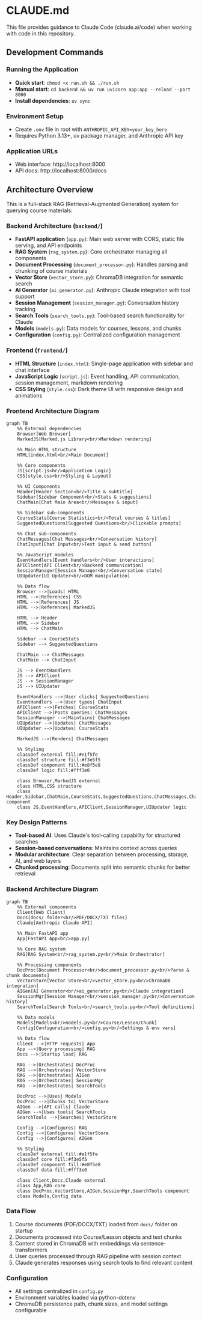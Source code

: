 # CLAUDE.md

This file provides guidance to Claude Code (claude.ai/code) when working with code in this repository.

## Development Commands

### Running the Application
- **Quick start**: `chmod +x run.sh && ./run.sh`
- **Manual start**: `cd backend && uv run uvicorn app:app --reload --port 8000`
- **Install dependencies**: `uv sync`

### Environment Setup
- Create `.env` file in root with `ANTHROPIC_API_KEY=your_key_here`
- Requires Python 3.13+, uv package manager, and Anthropic API key

### Application URLs
- Web interface: http://localhost:8000
- API docs: http://localhost:8000/docs

## Architecture Overview

This is a full-stack RAG (Retrieval-Augmented Generation) system for querying course materials:

### Backend Architecture (`backend/`)
- **FastAPI application** (`app.py`): Main web server with CORS, static file serving, and API endpoints
- **RAG System** (`rag_system.py`): Core orchestrator managing all components
- **Document Processing** (`document_processor.py`): Handles parsing and chunking of course materials
- **Vector Store** (`vector_store.py`): ChromaDB integration for semantic search
- **AI Generator** (`ai_generator.py`): Anthropic Claude integration with tool support
- **Session Management** (`session_manager.py`): Conversation history tracking
- **Search Tools** (`search_tools.py`): Tool-based search functionality for Claude
- **Models** (`models.py`): Data models for courses, lessons, and chunks
- **Configuration** (`config.py`): Centralized configuration management

### Frontend (`frontend/`)
- **HTML Structure** (`index.html`): Single-page application with sidebar and chat interface
- **JavaScript Logic** (`script.js`): Event handling, API communication, session management, markdown rendering
- **CSS Styling** (`style.css`): Dark theme UI with responsive design and animations

### Frontend Architecture Diagram

```mermaid
graph TB
    %% External dependencies
    Browser[Web Browser]
    MarkedJS[Marked.js Library<br/>Markdown rendering]
    
    %% Main HTML structure
    HTML[index.html<br/>Main Document]
    
    %% Core components
    JS[script.js<br/>Application Logic]
    CSS[style.css<br/>Styling & Layout]
    
    %% UI Components
    Header[Header Section<br/>Title & subtitle]
    Sidebar[Sidebar Component<br/>Stats & suggestions]
    ChatMain[Chat Main Area<br/>Messages & input]
    
    %% Sidebar sub-components
    CourseStats[Course Statistics<br/>Total courses & titles]
    SuggestedQuestions[Suggested Questions<br/>Clickable prompts]
    
    %% Chat sub-components
    ChatMessages[Chat Messages<br/>Conversation history]
    ChatInput[Chat Input<br/>Text input & send button]
    
    %% JavaScript modules
    EventHandlers[Event Handlers<br/>User interactions]
    APIClient[API Client<br/>Backend communication]
    SessionManager[Session Manager<br/>Conversation state]
    UIUpdater[UI Updater<br/>DOM manipulation]
    
    %% Data flow
    Browser -->|Loads| HTML
    HTML -->|References| CSS
    HTML -->|References| JS
    HTML -->|References| MarkedJS
    
    HTML --> Header
    HTML --> Sidebar
    HTML --> ChatMain
    
    Sidebar --> CourseStats
    Sidebar --> SuggestedQuestions
    
    ChatMain --> ChatMessages
    ChatMain --> ChatInput
    
    JS --> EventHandlers
    JS --> APIClient
    JS --> SessionManager
    JS --> UIUpdater
    
    EventHandlers -->|User clicks| SuggestedQuestions
    EventHandlers -->|User types| ChatInput
    APIClient -->|Fetches| CourseStats
    APIClient -->|Posts queries| ChatMessages
    SessionManager -->|Maintains| ChatMessages
    UIUpdater -->|Updates| ChatMessages
    UIUpdater -->|Updates| CourseStats
    
    MarkedJS -->|Renders| ChatMessages
    
    %% Styling
    classDef external fill:#e1f5fe
    classDef structure fill:#f3e5f5
    classDef component fill:#e8f5e8
    classDef logic fill:#fff3e0
    
    class Browser,MarkedJS external
    class HTML,CSS structure
    class Header,Sidebar,ChatMain,CourseStats,SuggestedQuestions,ChatMessages,ChatInput component
    class JS,EventHandlers,APIClient,SessionManager,UIUpdater logic
```

### Key Design Patterns
- **Tool-based AI**: Uses Claude's tool-calling capability for structured searches
- **Session-based conversations**: Maintains context across queries
- **Modular architecture**: Clear separation between processing, storage, AI, and web layers
- **Chunked processing**: Documents split into semantic chunks for better retrieval

### Backend Architecture Diagram

```mermaid
graph TB
    %% External components
    Client[Web Client]
    Docs[docs/ folder<br/>PDF/DOCX/TXT files]
    Claude[Anthropic Claude API]
    
    %% Main FastAPI app
    App[FastAPI App<br/>app.py]
    
    %% Core RAG system
    RAG[RAG System<br/>rag_system.py<br/>Main Orchestrator]
    
    %% Processing components
    DocProc[Document Processor<br/>document_processor.py<br/>Parse & chunk documents]
    VectorStore[Vector Store<br/>vector_store.py<br/>ChromaDB integration]
    AIGen[AI Generator<br/>ai_generator.py<br/>Claude integration]
    SessionMgr[Session Manager<br/>session_manager.py<br/>Conversation history]
    SearchTools[Search Tools<br/>search_tools.py<br/>Tool definitions]
    
    %% Data models
    Models[Models<br/>models.py<br/>Course/Lesson/Chunk]
    Config[Configuration<br/>config.py<br/>Settings & env vars]
    
    %% Data flow
    Client -->|HTTP requests| App
    App -->|Query processing| RAG
    Docs -->|Startup load| RAG
    
    RAG -->|Orchestrates| DocProc
    RAG -->|Orchestrates| VectorStore
    RAG -->|Orchestrates| AIGen
    RAG -->|Orchestrates| SessionMgr
    RAG -->|Orchestrates| SearchTools
    
    DocProc -->|Uses| Models
    DocProc -->|Chunks to| VectorStore
    AIGen -->|API calls| Claude
    AIGen -->|Uses tools| SearchTools
    SearchTools -->|Searches| VectorStore
    
    Config -->|Configures| RAG
    Config -->|Configures| VectorStore
    Config -->|Configures| AIGen
    
    %% Styling
    classDef external fill:#e1f5fe
    classDef core fill:#f3e5f5
    classDef component fill:#e8f5e8
    classDef data fill:#fff3e0
    
    class Client,Docs,Claude external
    class App,RAG core
    class DocProc,VectorStore,AIGen,SessionMgr,SearchTools component
    class Models,Config data
```

### Data Flow
1. Course documents (PDF/DOCX/TXT) loaded from `docs/` folder on startup
2. Documents processed into Course/Lesson objects and text chunks
3. Content stored in ChromaDB with embeddings via sentence-transformers
4. User queries processed through RAG pipeline with session context
5. Claude generates responses using search tools to find relevant content

### Configuration
- All settings centralized in `config.py`
- Environment variables loaded via python-dotenv
- ChromaDB persistence path, chunk sizes, and model settings configurable
